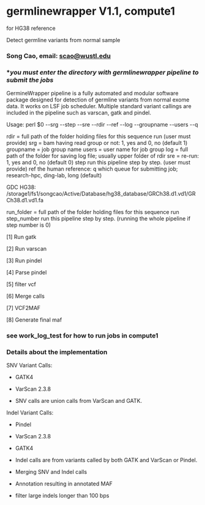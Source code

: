 # germlinewrapper V1.1, compute1

for HG38 reference

Detect germline variants from normal sample

### Song Cao, email: scao@wustl.edu ###

### ********you must enter the directory with germlinewrapper pipeline to submit the jobs******* ###

GermineWrapper pipeline is a fully automated and modular software package designed for detection of germline variants from normal exome data. It works on LSF job scheduler. Multiple standard variant callings are included in the pipeline such as varscan, gatk and pindel.


Usage: perl $0  --srg --step --sre --rdir --ref --log --groupname --users --q

rdir = full path of the folder holding files for this sequence run (user must provide)
srg = bam having read group or not: 1, yes and 0, no (default 1)
groupname = job group name
users = user name for job group
log = full path of the folder for saving log file; usually upper folder of rdir 
sre = re-run: 1, yes and 0, no  (default 0)
step run this pipeline step by step. (user must provide)
ref the human reference: 
q which queue for submitting job; research-hpc, ding-lab, long (default)

GDC HG38: /storage1/fs1/songcao/Active/Database/hg38_database/GRCh38.d1.vd1/GRCh38.d1.vd1.fa 

run_folder = full path of the folder holding files for this sequence run
step_number run this pipeline step by step. (running the whole pipeline if step number is 0)

[1]  Run gatk

[2]  Run varscan

[3]  Run pindel

[4]  Parse pindel

[5]  filter vcf

[6]  Merge calls

[7]  VCF2MAF

[8]  Generate final maf

### see work_log_test for how to run jobs in compute1 

### Details about the implementation ###


SNV Variant Calls:

* GATK4

* VarScan 2.3.8

* SNV calls are union calls from VarScan and GATK.


Indel Variant Calls:

* Pindel

* VarScan 2.3.8

* GATK4

* Indel calls are from variants called by both GATK and VarScan or Pindel.

* Merging SNV and Indel calls

* Annotation resulting in annotated MAF

* filter large indels longer than 100 bps
